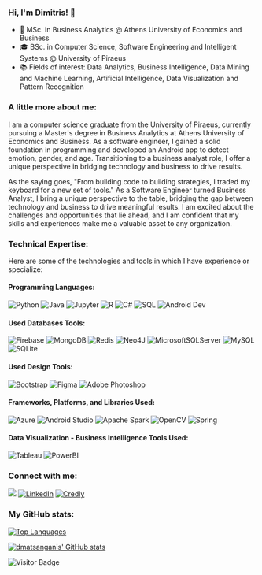 ### Hi, I'm Dimitris! 👋

- 🎯 MSc. in Business Analytics @ Athens University of Economics and Business 
- 🎓 BSc. in Computer Science, Software Engineering and Intelligent Systems @ University of Piraeus 
- 📚 Fields of interest: Data Analytics, Business Intelligence, Data Mining and Machine Learning, Artificial Intelligence, Data Visualization and Pattern Recognition

### A little more about me:

I am a computer science graduate from the University of Piraeus, currently pursuing a Master's degree in Business Analytics at Athens University of Economics and Business. As a software engineer, I gained a solid foundation in programming and developed an Android app to detect emotion, gender, and age. Transitioning to a business analyst role, I offer a unique perspective in bridging technology and business to drive results.

As the saying goes, "From building code to building strategies, I traded my keyboard for a new set of tools." As a Software Engineer turned Business Analyst, I bring a unique perspective to the table, bridging the gap between technology and business to drive meaningful results. I am excited about the challenges and opportunities that lie ahead, and I am confident that my skills and experiences make me a valuable asset to any organization.

### Technical Expertise:

Here are some of the technologies and tools in which I have experience or specialize:

#### Programming Languages:

![Python](https://img.shields.io/badge/Python-3776AB?style=for-the-badge&logo=python&logoColor=white)
![Java](https://img.shields.io/badge/java-%23ED8B00.svg?style=for-the-badge&logo=openjdk&logoColor=white)
![Jupyter](https://img.shields.io/badge/Jupyter-F37626?style=for-the-badge&logo=Jupyter&logoColor=white)
![R](https://img.shields.io/badge/R-276DC3?style=for-the-badge&logo=r&logoColor=white) 
![C#](https://img.shields.io/badge/C%20Sharp-239120.svg?style=for-the-badge&logo=C-Sharp&logoColor=white)
![SQL](https://img.shields.io/badge/SQL-4479A1?style=for-the-badge&logo=sql&logoColor=white)
![Android Dev](https://img.shields.io/badge/Android-3DDC84?style=for-the-badge&logo=android&logoColor=white)

#### Used Databases Tools:

![Firebase](https://img.shields.io/badge/Firebase-039BE5?style=for-the-badge&logo=Firebase&logoColor=white)
![MongoDB](https://img.shields.io/badge/MongoDB-%234ea94b.svg?style=for-the-badge&logo=mongodb&logoColor=white)
![Redis](https://img.shields.io/badge/redis-%23DD0031.svg?style=for-the-badge&logo=redis&logoColor=white)
![Neo4J](https://img.shields.io/badge/Neo4j-008CC1?style=for-the-badge&logo=neo4j&logoColor=white)
![MicrosoftSQLServer](https://img.shields.io/badge/Microsoft%20SQL%20Server-CC2927?style=for-the-badge&logo=microsoft%20sql%20server&logoColor=white)
![MySQL](https://img.shields.io/badge/mysql-%2300f.svg?style=for-the-badge&logo=mysql&logoColor=white)
![SQLite](https://img.shields.io/badge/sqlite-%2307405e.svg?style=for-the-badge&logo=sqlite&logoColor=white)

#### Used Design Tools:

![Bootstrap](https://img.shields.io/badge/bootstrap-%238511FA.svg?style=for-the-badge&logo=bootstrap&logoColor=white)
![Figma](https://img.shields.io/badge/figma-%23F24E1E.svg?style=for-the-badge&logo=figma&logoColor=white)
![Adobe Photoshop](https://img.shields.io/badge/adobe%20photoshop-%2331A8FF.svg?style=for-the-badge&logo=adobe%20photoshop&logoColor=white)

#### Frameworks, Platforms, and Libraries Used:

![Azure](https://img.shields.io/badge/azure-%230072C6.svg?style=for-the-badge&logo=microsoftazure&logoColor=white)
![Android Studio](https://img.shields.io/badge/Android%20Studio-3DDC84.svg?style=for-the-badge&logo=Android-Studio&logoColor=white)
![Apache Spark](https://img.shields.io/badge/Apache%20Spark-E25A1C.svg?style=for-the-badge&logo=Apache-Spark&logoColor=white)
![OpenCV](https://img.shields.io/badge/opencv-%23white.svg?style=for-the-badge&logo=opencv&logoColor=white)
![Spring](https://img.shields.io/badge/spring-%236DB33F.svg?style=for-the-badge&logo=spring&logoColor=white)


#### Data Visualization - Business Intelligence Tools Used:

![Tableau](https://img.shields.io/badge/Tableau-E97627.svg?style=for-the-badge&logo=Tableau&logoColor=white)
![PowerBI](https://img.shields.io/badge/Power%20BI-F2C811.svg?style=for-the-badge&logo=Power-BI&logoColor=black)


### Connect with me:
<a href="mailto:dmatsanganis@gmail.com"><img src="https://img.shields.io/badge/Gmail-D14836?style=for-the-badge&logo=gmail&logoColor=white"></a>
[![LinkedIn](https://img.shields.io/badge/LinkedIn-0A66C2.svg?style=for-the-badge&logo=LinkedIn&logoColor=white)](https://www.linkedin.com/in/dmatsanganis/)
[![Credly](https://img.shields.io/badge/Credly-FF6B00.svg?style=for-the-badge&logo=Credly&logoColor=white)](https://www.credly.com/users/dmatsanganis/badges)


### My GitHub stats:

[![Top Languages](https://github-readme-stats.vercel.app/api/top-langs/?username=dmatsanganis&layout=compact)](https://github.com/dmatsanganis)



[![dmatsanganis' GitHub stats](http://github-readme-streak-stats.herokuapp.com?user=dmatsanganis&theme=omni)](https://github.com/dmatsanganis)


![Visitor Badge](https://visitor-badge.laobi.icu/badge?page_id=dmatsanganis)



